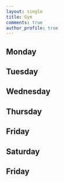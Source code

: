 ```yaml
---
layout: single
title: Gym
comments: true
author_profile: true
---
```


## Monday

## Tuesday

## Wednesday

## Thursday

## Friday

## Saturday

## Friday
